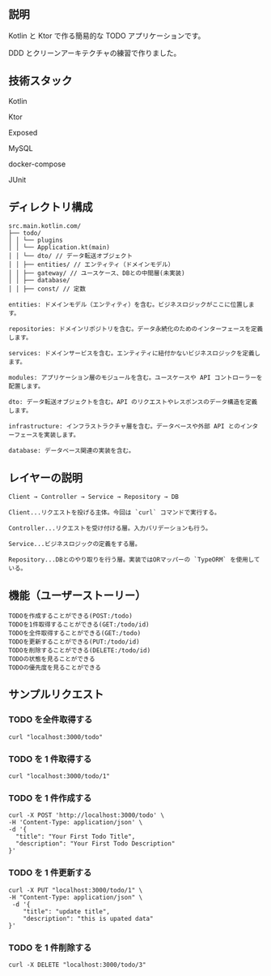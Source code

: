 ## 説明

Kotlin と Ktor で作る簡易的な TODO アプリケーションです。

DDD とクリーンアーキテクチャの練習で作りました。

## 技術スタック

Kotlin

Ktor

Exposed

MySQL

docker-compose

JUnit

## ディレクトリ構成

```
src.main.kotlin.com/
├── todo/
│ │ └── plugins
│ │ └── Application.kt(main)
│ │ └── dto/ // データ転送オブジェクト
│ │ ├── entities/ // エンティティ（ドメインモデル）
│ │ ├── gateway/ // ユースケース、DBとの中間層(未実装)
│ │ ├── database/
│ │ ├── const/ // 定数
```

```
entities: ドメインモデル（エンティティ）を含む。ビジネスロジックがここに位置します。

repositories: ドメインリポジトリを含む。データ永続化のためのインターフェースを定義します。

services: ドメインサービスを含む。エンティティに紐付かないビジネスロジックを定義します。

modules: アプリケーション層のモジュールを含む。ユースケースや API コントローラーを配置します。

dto: データ転送オブジェクトを含む。API のリクエストやレスポンスのデータ構造を定義します。

infrastructure: インフラストラクチャ層を含む。データベースや外部 API とのインターフェースを実装します。

database: データベース関連の実装を含む。
```

## レイヤーの説明

```
Client → Controller → Service → Repository → DB

Client...リクエストを投げる主体。今回は `curl` コマンドで実行する。

Controller...リクエストを受け付ける層。入力バリデーションも行う。

Service...ビジネスロジックの定義をする層。

Repository...DBとのやり取りを行う層。実装ではORマッパーの `TypeORM` を使用している。

```

## 機能（ユーザーストーリー）

```
TODOを作成することができる(POST:/todo)
TODOを1件取得することができる(GET:/todo/id)
TODOを全件取得することができる(GET:/todo)
TODOを更新することができる(PUT:/todo/id)
TODOを削除することができる(DELETE:/todo/id)
TODOの状態を見ることができる
TODOの優先度を見ることができる
```

## サンプルリクエスト

### TODO を全件取得する

```
curl "localhost:3000/todo"
```

### TODO を 1 件取得する

```
curl "localhost:3000/todo/1"
```

### TODO を 1 件作成する

```
curl -X POST 'http://localhost:3000/todo' \
-H 'Content-Type: application/json' \
-d '{
  "title": "Your First Todo Title",
  "description": "Your First Todo Description"
}'
```

### TODO を 1 件更新する

```
curl -X PUT "localhost:3000/todo/1" \
-H "Content-Type: application/json" \
 -d '{
    "title": "update title",
    "description": "this is upated data"
}'
```

### TODO を 1 件削除する

```
curl -X DELETE "localhost:3000/todo/3"
```